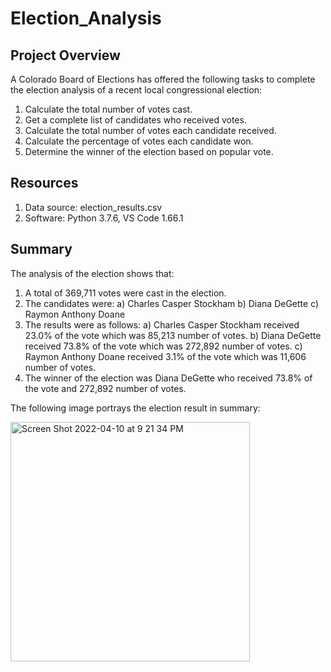 # Election_Analysis

## Project Overview

A Colorado Board of Elections has offered the following tasks to complete the election analysis of a recent local congressional election:
 1. Calculate the total number of votes cast.
 2. Get a complete list of candidates who received votes.
 3. Calculate the total number of votes each candidate received.
 4. Calculate the percentage of votes each candidate won. 
 5. Determine the winner of the election based on popular vote.

 ## Resources
 1. Data source: election_results.csv
 2. Software: Python 3.7.6, VS Code 1.66.1

 ## Summary

 The analysis of the election shows that:
  1. A total of 369,711 votes were cast in the election.
  2. The candidates were:
     a) Charles Casper Stockham
     b) Diana DeGette
     c) Raymon Anthony Doane
  3. The results were as follows:
     a) Charles Casper Stockham received 23.0% of the vote which was 85,213 number of votes.
     b) Diana DeGette received 73.8% of the vote which was 272,892 number of votes.
     c) Raymon Anthony Doane received 3.1% of the vote which was 11,606 number of votes.
  4. The winner of the election was Diana DeGette who received 73.8% of the vote and 272,892 number of votes.


The following image portrays the election result in summary:

<img width="383" alt="Screen Shot 2022-04-10 at 9 21 34 PM" src="https://user-images.githubusercontent.com/101376325/162654541-39fd7ea8-3ec7-4fdc-8c3a-458940d2b2c8.png">


